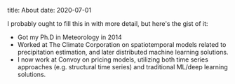 title: About
date: 2020-07-01


I probably ought to fill this in with more detail, but here's the gist of it:

- Got my Ph.D in Meteorology in 2014
- Worked at The Climate Corporation on spatiotemporal models related to precipitation estimation, and later distributed machine learning solutions.
- I now work at Convoy on pricing models, utilizing both time series approaches (e.g. structural time series) and traditional ML/deep learning solutions.
